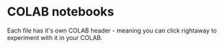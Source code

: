 # COLAB notebooks

Each file has it's own COLAB header - meaning you can click rightaway to experiment with it in your COLAB. 
